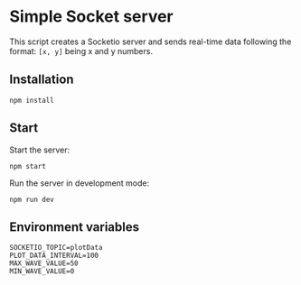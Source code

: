 # Simple Socket server

This script creates a Socketio server and sends real-time data following the format: `[x, y]` being x and y numbers.

## Installation

```
npm install
```

## Start

Start the server:

```
npm start
```

Run the server in development mode:

```
npm run dev
```

## Environment variables

```
SOCKETIO_TOPIC=plotData
PLOT_DATA_INTERVAL=100
MAX_WAVE_VALUE=50
MIN_WAVE_VALUE=0
```
